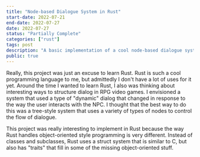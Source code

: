 ```yaml
---
title: "Node-based Dialogue System in Rust"
start-date: 2022-07-21
end-date: 2022-07-27
date: 2022-07-27
status: "Partially Complete"
categories: ["rust"]
tags: post
description: "A basic implementation of a cool node-based dialogue system I came up with."
public: true
---
```

Really, this project was just an excuse to learn Rust. Rust is such a cool programming language to me, but admittedly I don't have a lot of uses for it yet. Around the time I wanted to learn Rust, I also was thinking about interesting ways to structure dialog in RPG video games. I envisioned a system that used a type of "dynamic" dialog that changed in response to the way the user interacts with the NPC. I thought that the best way to do this was a tree-style system that uses a variety of types of nodes to control the flow of dialogue.

This project was really interesting to implement in Rust because the way Rust handles object-oriented style programming is very different. Instead of classes and subclasses, Rust uses a struct system that is similar to C, but also has "traits" that fill in some of the missing object-oriented stuff.
